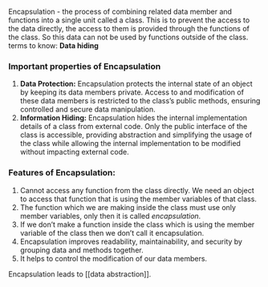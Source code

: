 Encapsulation - the process of combining related data member and functions into a single unit called a class. 
This is to prevent the access to the data directly, the access to them is provided through the functions of the class. 
So this data can not be used by functions outside of the class. 
terms to know: 
**Data hiding**

### Important properties of Encapsulation

1. **Data Protection:** Encapsulation protects the internal state of an object by keeping its data members private. Access to and modification of these data members is restricted to the class’s public methods, ensuring controlled and secure data manipulation.
2. **Information Hiding:** Encapsulation hides the internal implementation details of a class from external code. Only the public interface of the class is accessible, providing abstraction and simplifying the usage of the class while allowing the internal implementation to be modified without impacting external code.

### Features of Encapsulation:
1. Cannot access any function from the class directly. We need an object to access that function that is using the member variables of that class. 
2. The function which we are making inside the class must use only member variables, only then it is called _encapsulation_.
3. If we don’t make a function inside the class which is using the member variable of the class then we don’t call it encapsulation.
4. Encapsulation improves readability, maintainability, and security by grouping data and methods together.
5. It helps to control the modification of our data members.

Encapsulation leads to [[data abstraction]].

